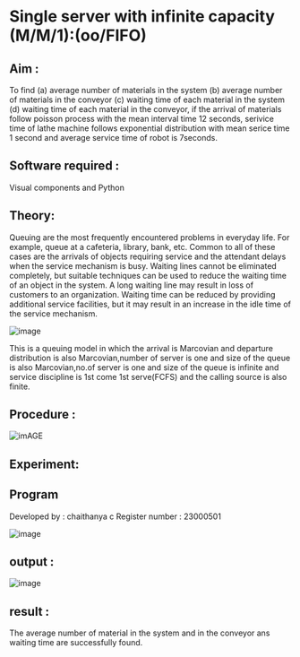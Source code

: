 # Single server with infinite capacity (M/M/1):(oo/FIFO)
## Aim :
To find (a) average number of materials in the system (b) average number of materials in the conveyor (c) waiting time of each material in the system (d) waiting time of each material in the conveyor, if the arrival  of materials follow poisson process with the mean interval time 12 seconds, serivice time of lathe machine follows exponential distribution with mean serice time 1 second and average service time of robot is 7seconds.

## Software required :
Visual components and Python

## Theory:
Queuing are the most frequently encountered problems in everyday life. For example, queue at a cafeteria, library, bank, etc. Common to all of these cases are the arrivals of objects requiring service and the attendant delays when the service mechanism is busy. Waiting lines cannot be eliminated completely, but suitable techniques can be used to reduce the waiting time of an object in the system. A long waiting line may result in loss of customers to an organization. Waiting time can be reduced by providing additional service facilities, but it may result in an increase in the idle time of the service mechanism.

![image](1.png)

This is a queuing model in which the arrival is Marcovian and departure distribution is also Marcovian,number of server is one and size of the queue is also Marcovian,no.of server is one and size of the queue is infinite and service discipline is 1st come 1st serve(FCFS) and the calling source is also finite.

## Procedure :

![imAGE](2.png)



## Experiment:


 
## Program

Developed by : chaithanya c
Register number : 23000501

![image](https://github.com/chowlachauthanya/Single-server-infinite-capacity---Markov-Model/assets/155505742/55ee5f0d-9d69-4577-aee1-754ba95024f3)

## output :
![image](https://github.com/chowlachauthanya/Single-server-infinite-capacity---Markov-Model/assets/155505742/d4a547e5-e43d-4407-850a-65cbaa0e1d46)
## result :
The average number of material in the system and in the conveyor ans waiting time are successfully found.



